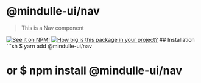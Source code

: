 # @mindulle-ui/nav

> This is a Nav component

[![See it on NPM!](https://img.shields.io/npm/v/@mindulle-ui/nav?style=for-the-badge)](https://www.npmjs.com/package/@mindulle-ui/nav) [![How big is this package in your
project?](https://img.shields.io/bundlephobia/minzip/@mindulle-ui/nav?style=for-the-badge)](https://bundlephobia.com/result?p=@mindulle-ui/nav) ## Installation ```sh $ yarn add @mindulle-ui/nav
# or $ npm install @mindulle-ui/nav
```